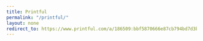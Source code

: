 ```yaml
---
title: Printful
permalink: "/printful/"
layout: none
redirect_to: https://www.printful.com/a/186509:bbf5870666e87cb794bd7d3b4c903e01
---
```


